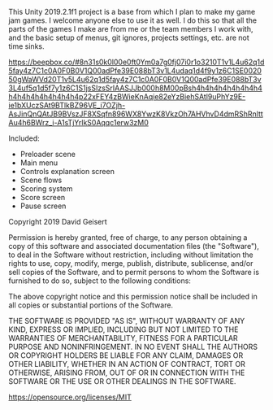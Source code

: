 This Unity 2019.2.1f1 project is a base from which I plan to make my game jam games.  I welcome anyone else to use it as well.  I do this so that all the parts of the games I make are from me or the team members I work with, and the basic setup of menus, git ignores, projects settings, etc. are not time sinks.

https://beepbox.co/#8n31s0k0l00e0ft0Ym0a7g0fj07i0r1o3210T1v1L4u62q1d5fay4z7C1c0A0F0B0V1Q00adPfe39E088bT3v1L4udaq1d4f9y1z6C1SE002050gWaWVd20T1v5L4u62q1d5fay4z7C1c0A0F0B0V1Q00adPfe39E088bT3v3L4uf5q1d5f7y1z6C1S1jsSIzsSrIAASJJb000h8M00pBsh4h4h4h4h4h4h4h4h4h4h4h4h4h4h4h4p22xFEY4zBWieKnAqie82eYzBiehSAtl9uPhYz9E-ie1bXUczSAt9BTlkBZ96VE_i7OZjh-AsJinQnQAtJB9BVszJF8XSqfn896WX8YwzK8VkzOh7AHVhvD4dmRShRnlttAu4h6BWrz_i-A1sTjYrlkS0Aqqc1erw3zM0

Included:
* Preloader scene
* Main menu
* Controls explanation screen
* Scene flows
* Scoring system
* Score screen
* Pause screen


Copyright 2019 David Geisert

Permission is hereby granted, free of charge, to any person obtaining a copy of this software and associated documentation files (the "Software"), to deal in the Software without restriction, including without limitation the rights to use, copy, modify, merge, publish, distribute, sublicense, and/or sell copies of the Software, and to permit persons to whom the Software is furnished to do so, subject to the following conditions:

The above copyright notice and this permission notice shall be included in all copies or substantial portions of the Software.

THE SOFTWARE IS PROVIDED "AS IS", WITHOUT WARRANTY OF ANY KIND, EXPRESS OR IMPLIED, INCLUDING BUT NOT LIMITED TO THE WARRANTIES OF MERCHANTABILITY, FITNESS FOR A PARTICULAR PURPOSE AND NONINFRINGEMENT. IN NO EVENT SHALL THE AUTHORS OR COPYRIGHT HOLDERS BE LIABLE FOR ANY CLAIM, DAMAGES OR OTHER LIABILITY, WHETHER IN AN ACTION OF CONTRACT, TORT OR OTHERWISE, ARISING FROM, OUT OF OR IN CONNECTION WITH THE SOFTWARE OR THE USE OR OTHER DEALINGS IN THE SOFTWARE.

https://opensource.org/licenses/MIT